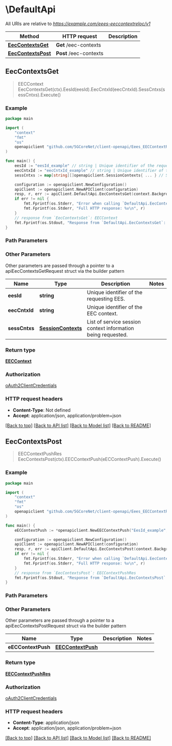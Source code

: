 # \DefaultApi

All URIs are relative to *https://example.com/eees-eeccontextreloc/v1*

Method | HTTP request | Description
------------- | ------------- | -------------
[**EecContextsGet**](DefaultApi.md#EecContextsGet) | **Get** /eec-contexts | 
[**EecContextsPost**](DefaultApi.md#EecContextsPost) | **Post** /eec-contexts | 



## EecContextsGet

> EECContext EecContextsGet(ctx).EesId(eesId).EecCntxId(eecCntxId).SessCntxs(sessCntxs).Execute()





### Example

```go
package main

import (
    "context"
    "fmt"
    "os"
    openapiclient "github.com/5GCoreNet/client-openapi/Eees_EECContextRelocation"
)

func main() {
    eesId := "eesId_example" // string | Unique identifier of the requesting EES.
    eecCntxId := "eecCntxId_example" // string | Unique identifier of the EEC context.
    sessCntxs := map[string][]openapiclient.SessionContexts{ ... } // SessionContexts | List of service session context information being requested. (optional)

    configuration := openapiclient.NewConfiguration()
    apiClient := openapiclient.NewAPIClient(configuration)
    resp, r, err := apiClient.DefaultApi.EecContextsGet(context.Background()).EesId(eesId).EecCntxId(eecCntxId).SessCntxs(sessCntxs).Execute()
    if err != nil {
        fmt.Fprintf(os.Stderr, "Error when calling `DefaultApi.EecContextsGet``: %v\n", err)
        fmt.Fprintf(os.Stderr, "Full HTTP response: %v\n", r)
    }
    // response from `EecContextsGet`: EECContext
    fmt.Fprintf(os.Stdout, "Response from `DefaultApi.EecContextsGet`: %v\n", resp)
}
```

### Path Parameters



### Other Parameters

Other parameters are passed through a pointer to a apiEecContextsGetRequest struct via the builder pattern


Name | Type | Description  | Notes
------------- | ------------- | ------------- | -------------
 **eesId** | **string** | Unique identifier of the requesting EES. | 
 **eecCntxId** | **string** | Unique identifier of the EEC context. | 
 **sessCntxs** | [**SessionContexts**](SessionContexts.md) | List of service session context information being requested. | 

### Return type

[**EECContext**](EECContext.md)

### Authorization

[oAuth2ClientCredentials](../README.md#oAuth2ClientCredentials)

### HTTP request headers

- **Content-Type**: Not defined
- **Accept**: application/json, application/problem+json

[[Back to top]](#) [[Back to API list]](../README.md#documentation-for-api-endpoints)
[[Back to Model list]](../README.md#documentation-for-models)
[[Back to README]](../README.md)


## EecContextsPost

> EECContextPushRes EecContextsPost(ctx).EECContextPush(eECContextPush).Execute()





### Example

```go
package main

import (
    "context"
    "fmt"
    "os"
    openapiclient "github.com/5GCoreNet/client-openapi/Eees_EECContextRelocation"
)

func main() {
    eECContextPush := *openapiclient.NewEECContextPush("EesId_example", *openapiclient.NewEECContext("EecId_example", "CntxId_example")) // EECContextPush | 

    configuration := openapiclient.NewConfiguration()
    apiClient := openapiclient.NewAPIClient(configuration)
    resp, r, err := apiClient.DefaultApi.EecContextsPost(context.Background()).EECContextPush(eECContextPush).Execute()
    if err != nil {
        fmt.Fprintf(os.Stderr, "Error when calling `DefaultApi.EecContextsPost``: %v\n", err)
        fmt.Fprintf(os.Stderr, "Full HTTP response: %v\n", r)
    }
    // response from `EecContextsPost`: EECContextPushRes
    fmt.Fprintf(os.Stdout, "Response from `DefaultApi.EecContextsPost`: %v\n", resp)
}
```

### Path Parameters



### Other Parameters

Other parameters are passed through a pointer to a apiEecContextsPostRequest struct via the builder pattern


Name | Type | Description  | Notes
------------- | ------------- | ------------- | -------------
 **eECContextPush** | [**EECContextPush**](EECContextPush.md) |  | 

### Return type

[**EECContextPushRes**](EECContextPushRes.md)

### Authorization

[oAuth2ClientCredentials](../README.md#oAuth2ClientCredentials)

### HTTP request headers

- **Content-Type**: application/json
- **Accept**: application/json, application/problem+json

[[Back to top]](#) [[Back to API list]](../README.md#documentation-for-api-endpoints)
[[Back to Model list]](../README.md#documentation-for-models)
[[Back to README]](../README.md)


